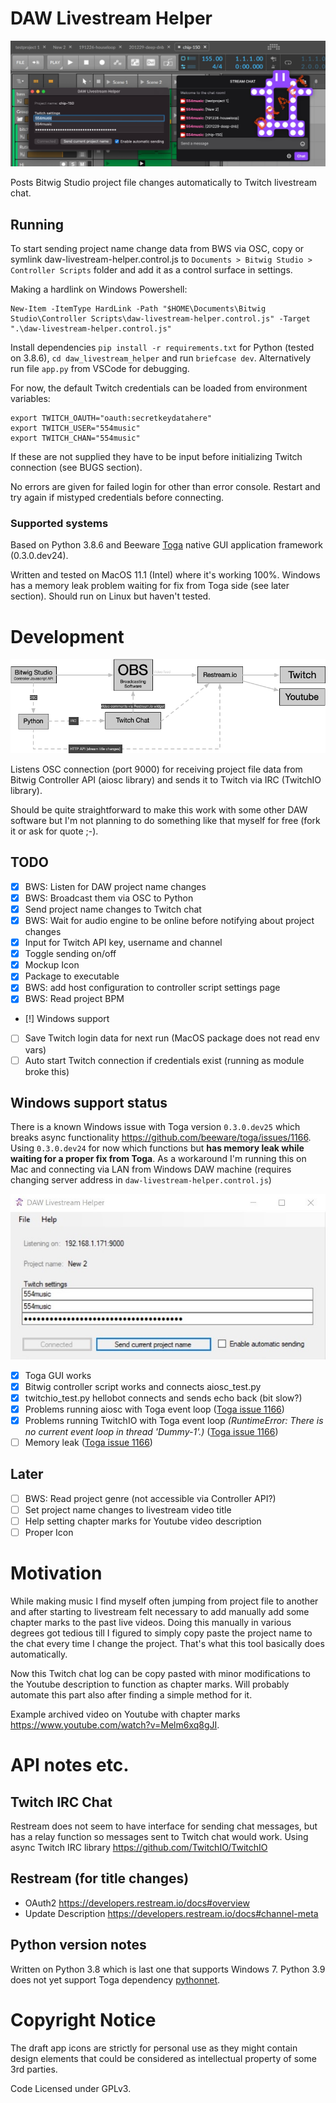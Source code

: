 # DAW Livestream Helper
![Mockup Logo and prototype GUI](https://github.com/jasalt/daw-livestream-helper/blob/master/docs/210109-proto.jpg)

Posts Bitwig Studio project file changes automatically to Twitch livestream chat.

## Running
To start sending project name change data from BWS via OSC, copy or symlink daw-livestream-helper.control.js to `Documents > Bitwig Studio > Controller Scripts` folder and add it as a control surface in settings.

Making a hardlink on Windows Powershell:

    New-Item -ItemType HardLink -Path "$HOME\Documents\Bitwig Studio\Controller Scripts\daw-livestream-helper.control.js" -Target ".\daw-livestream-helper.control.js"

Install dependencies `pip install -r requirements.txt` for Python (tested on 3.8.6), `cd daw_livestream_helper` and run `briefcase dev`. Alternatively run file `app.py` from VSCode for debugging.

For now, the default Twitch credentials can be loaded from environment variables:

    export TWITCH_OAUTH="oauth:secretkeydatahere"
    export TWITCH_USER="554music"
    export TWITCH_CHAN="554music"

If these are not supplied they have to be input before initializing Twitch connection (see BUGS section).

No errors are given for failed login for other than error console. Restart and try again if mistyped credentials before connecting.

### Supported systems

Based on Python 3.8.6 and Beeware [Toga](https://toga.readthedocs.io/en/latest/) native GUI application framework (0.3.0.dev24). 

Written and tested on MacOS 11.1 (Intel) where it's working 100%. Windows has a memory leak problem waiting for fix from Toga side (see later section). Should run on Linux but haven't tested.
 
# Development

![Concept Image](https://github.com/jasalt/daw-livestream-helper/blob/master/docs/210107-daw-livestream-helper.png)

Listens OSC connection (port 9000) for receiving project file data from Bitwig Controller API (aiosc library) and sends it to Twitch via IRC (TwitchIO library).

Should be quite straightforward to make this work with some other DAW software but I'm not planning to do something like that myself for free (fork it or ask for quote ;-).

## TODO

- [X] BWS: Listen for DAW project name changes 
- [X] BWS: Broadcast them via OSC to Python
- [X] Send project name changes to Twitch chat
- [X] BWS: Wait for audio engine to be online before notifying about project changes
- [X] Input for Twitch API key, username and channel
- [X] Toggle sending on/off
- [X] Mockup Icon
- [X] Package to executable
- [X] BWS: add host configuration to controller script settings page
- [X] BWS: Read project BPM
- [!] Windows support
- [ ] Save Twitch login data for next run (MacOS package does not read env vars)
- [ ] Auto start Twitch connection if credentials exist (running as module broke this)

## Windows support status

There is a known Windows issue with Toga version `0.3.0.dev25` which breaks async functionality https://github.com/beeware/toga/issues/1166. Using `0.3.0.dev24` for now which functions but **has memory leak while waiting for a proper fix from Toga**. As a workaround I'm running this on Mac and connecting via LAN from Windows DAW machine (requires changing server address in `daw-livestream-helper.control.js`)

![Winforms](https://github.com/jasalt/daw-livestream-helper/blob/master/docs/210113-winforms.jpg)

- [X] Toga GUI works
- [X] Bitwig controller script works and connects aiosc_test.py
- [X] twitchio_test.py hellobot connects and sends echo back (bit slow?)
- [X] Problems running aiosc with Toga event loop ([Toga issue 1166](https://github.com/beeware/toga/issues/1166))
- [X] Problems running TwitchIO with Toga event loop *(RuntimeError: There is no current event loop in thread 'Dummy-1'.)* ([Toga issue 1166](https://github.com/beeware/toga/issues/1166))
- [ ] Memory leak ([Toga issue 1166](https://github.com/beeware/toga/issues/1166))

## Later

- [ ] BWS: Read project genre (not accessible via Controller API?)
- [ ] Set project name changes to livestream video title
- [ ] Help setting chapter marks for Youtube video description
- [ ] Proper Icon

# Motivation 

While making music I find myself often jumping from project file to another and after starting to livestream  felt necessary to add manually add some chapter marks to the past live videos. Doing this manually in various degrees got tedious till I figured to simply copy paste the project name to the chat every time I change the project. That's what this tool basically does automatically.

Now this Twitch chat log can be copy pasted with minor modifications to the Youtube description to function as chapter marks. Will probably automate this part also after finding a simple method for it.

Example archived video on Youtube with chapter marks https://www.youtube.com/watch?v=Melm6xq8gJI.

# API notes etc.

## Twitch IRC Chat
Restream does not seem to have interface for sending chat messages, but has a relay function so messages sent to Twitch chat would work. Using async Twitch IRC library https://github.com/TwitchIO/TwitchIO

## Restream (for title changes)
- OAuth2 https://developers.restream.io/docs#overview
- Update Description https://developers.restream.io/docs#channel-meta

## Python version notes
Written on Python 3.8 which is last one that supports Windows 7. Python 3.9 does not yet support Toga dependency [pythonnet](https://github.com/pythonnet/pythonnet).

# Copyright Notice
The draft app icons are strictly for personal use as they might contain design elements that could be considered as intellectual property of some 3rd parties. 

Code Licensed under GPLv3.